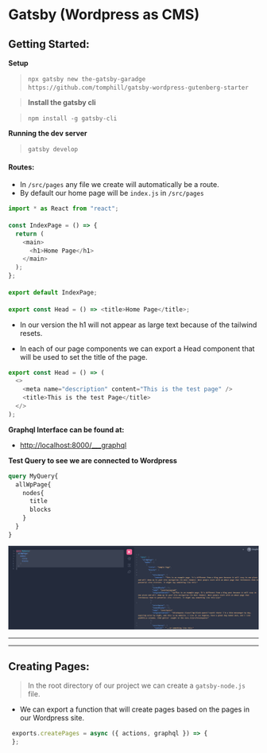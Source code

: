 # Gatsby (Wordpress as CMS)

## Getting Started:

**Setup**

> `npx gatsby new the-gatsby-garadge https://github.com/tomphill/gatsby-wordpress-gutenberg-starter`

> **Install the gatsby cli**

> `npm install -g gatsby-cli`

**Running the dev server**

> `gatsby develop`

#### Routes:

- In `/src/pages` any file we create will automatically be a route.
- By default our home page will be `index.js` in `/src/pages`

```js
import * as React from "react";

const IndexPage = () => {
  return (
    <main>
      <h1>Home Page</h1>
    </main>
  );
};

export default IndexPage;

export const Head = () => <title>Home Page</title>;
```

- In our version the h1 will not appear as large text because of the tailwind resets.

- In each of our page components we can export a Head component that will be used to set the title of the page.

```js
export const Head = () => (
  <>
    <meta name="description" content="This is the test page" />
    <title>This is the test Page</title>
  </>
);
```

**Graphql Interface can be found at:**

- [http://localhost:8000/\_\_\_graphql](http://localhost:8000/___graphql)

**Test Query to see we are connected to Wordpress**

```graphql
query MyQuery{
  allWpPage{
    nodes{
      title
      blocks
    }
  }
}
```

![Result of Query](./images/2023-10-11-14-01-48.png)


---
---

## Creating Pages:

> In the root directory of our project we can create a `gatsby-node.js` file.

- We can export a function that will create pages based on the pages in our Wordpress site.

```js
 exports.createPages = async ({ actions, graphql }) => {
 };
```
